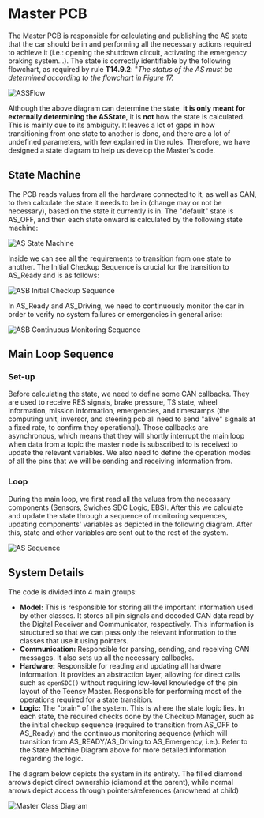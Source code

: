 # Master PCB

The Master PCB is responsible for calculating and publishing the AS state that the car should be in and performing all the necessary actions required to achieve it (i.e.: opening the shutdown circuit, activating the emergency braking system...). The state is correctly identifiable by the following flowchart, as required by rule **T14.9.2**: "*The status of the AS must be determined according to the flowchart in Figure 17.*

![ASSFlow](../docs/assets/master-overview/ASS-flow.png)

Although the above diagram can determine the state, **it is only meant for externally determining the ASState**, it is **not** how the state is calculated. This is mainly due to its ambiguity. It leaves a lot of gaps in how transitioning from one state to another is done, and there are a lot of undefined parameters, with few explained in the rules. Therefore, we have designed a state diagram to help us develop the Master's code.

## State Machine
The PCB reads values from all the hardware connected to it, as well as CAN, to then calculate the state it needs to be in (change may or not be necessary), based on the state it currently is in. The "default" state is AS_OFF, and then each state onward is calculated by the following state machine:

![AS State Machine](../docs/assets/master-overview/AS-state-machine.jpg)

Inside we can see all the requirements to transition from one state to another. The Initial Checkup Sequence is crucial for the transition to AS_Ready and is as follows:

![ASB Initial Checkup Sequence](../docs/assets/master-overview/ASB%20Initial%20Checkup%20Flowchart.jpg)

In AS_Ready and AS_Driving, we need to continuously monitor the car in order to verify no system failures or emergencies in general arise:

![ASB Continuous Monitoring Sequence](../docs/assets/master-overview/ASB%20Continuous%20Monitoring%20Flowchart.jpg)

## Main Loop Sequence
### Set-up
Before calculating the state, we need to define some CAN callbacks. They are used to receive RES signals, brake pressure, TS state, wheel information, mission information, emergencies, and timestamps (the computing unit, inversor, and steering pcb all need to send "alive" signals at a fixed rate, to confirm they operational). Those  callbacks are asynchronous, which means that they will shortly interrupt the main loop when data from a topic the master node is subscribed to is received to update the relevant variables. We also need to define the operation modes of all the pins that we will be sending and receiving information from.
### Loop
During the main loop, we first read all the values from the necessary components (Sensors, Swiches SDC Logic, EBS). After this we calculate and update the state through a sequence of monitoring sequences, updating components' variables as depicted in the following diagram. After this, state and other variables are sent out to the rest of the system.

![AS Sequence](../docs/assets/master-overview/Master%20Sequence.png)

## System Details
The code is divided into 4 main groups:
- **Model:** This is responsible for storing all the important information used by other classes. It stores all pin signals and decoded CAN data read by the Digital Receiver and Communicator, respectively. This information is structured so that we can pass only the relevant information to the classes that use it using pointers.
- **Communication:** Responsible for parsing, sending, and receiving CAN messages. It also sets up all the necessary callbacks.
- **Hardware:** Responsible for reading and updating all hardware information. It provides an abstraction layer, allowing for direct calls such as `openSDC()` without requiring low-level knowledge of the pin layout of the Teensy Master. Responsible for performing most of the operations required for a state transition.
- **Logic:** The "brain" of the system. This is where the state logic lies. In each state, the required checks done by the Checkup Manager, such as the initial checkup sequence (required to transition from AS_OFF to AS_Ready) and the continuous monitoring sequence (which will transition from AS_READY/AS_Driving to AS_Emergency, i.e.). Refer to the State Machine Diagram above for more detailed information regarding the logic.

The diagram below depicts the system in its entirety. The filled diamond arrows depict direct ownership (diamond at the parent), while normal arrows depict access through pointers/references (arrowhead at child)

![Master Class Diagram](../docs/assets/master-overview/master-class-diagram.jpg)
